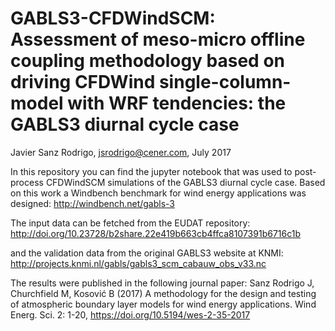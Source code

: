 # GABLS3-CFDWindSCM: Assessment of meso-micro offline coupling methodology based on driving CFDWind single-column-model with WRF tendencies: the GABLS3 diurnal cycle case
Javier Sanz Rodrigo, jsrodrigo@cener.com, July 2017

In this repository you can find the jupyter notebook that was used to post-process CFDWindSCM simulations of the GABLS3 diurnal cycle case. Based on this work a Windbench benchmark for wind energy applications was designed: 
http://windbench.net/gabls-3 

The input data can be fetched from the EUDAT repository: 
http://doi.org/10.23728/b2share.22e419b663cb4ffca8107391b6716c1b 

and the validation data from the original GABLS3 website at KNMI:
http://projects.knmi.nl/gabls/gabls3_scm_cabauw_obs_v33.nc

The results were published in the following journal paper: 
Sanz Rodrigo J, Churchfield M, Kosović B (2017) A methodology for the design and testing of atmospheric boundary layer models for wind energy applications. Wind Energ. Sci. 2: 1-20, https://doi.org/10.5194/wes-2-35-2017


